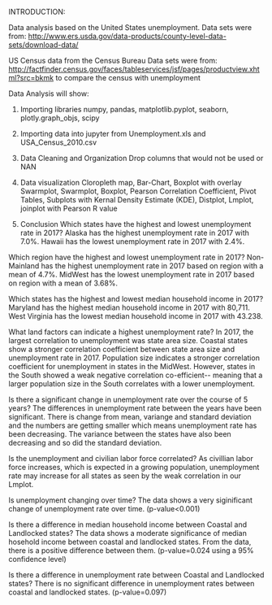 INTRODUCTION:

Data analysis based on the United States unemployment.
Data sets were from: http://www.ers.usda.gov/data-products/county-level-data-sets/download-data/

US Census data from the Census Bureau
Data sets were from: http://factfinder.census.gov/faces/tableservices/jsf/pages/productview.xhtml?src=bkmk
to compare the census with unemployment

Data Analysis will show:
1) Importing libraries
  numpy, pandas, matplotlib.pyplot, seaborn, plotly.graph_objs, scipy
  
2) Importing data into jupyter from
  Unemployment.xls and USA_Census_2010.csv
 
3) Data Cleaning and Organization
  Drop columns that would not be used or NAN
 
4) Data visualization
  Cloropleth map, 
  Bar-Chart, 
  Boxplot with overlay Swarmplot, 
  Swarmplot, 
  Boxplot, 
  Pearson Correlation Coefficient,
  Pivot Tables,
  Subplots with Kernal Density Estimate (KDE),
  Distplot,
  Lmplot,
  joinplot with Pearson R value
  
  
5) Conclusion
  Which states have the highest and lowest unemployment rate in 2017?
    Alaska has the highest unemployment rate in 2017 with 7.0%.
    Hawaii has the lowest unemployment rate in 2017 with 2.4%.
  
  Which region have the highest and lowest unemployment rate in 2017?
    Non-Mainland has the highest unemployment rate in 2017 based on region with a mean of 4.7%.
    MidWest has the lowest unemployment rate in 2017 based on region with a mean of 3.68%.
   
  Which states has the highest and lowest median household income in 2017?
    Maryland has the highest median household income in 2017 with 80,711.
    West Virginia has the lowest median household income in 2017 with 43.238.
    
  What land factors can indicate a highest unemployment rate?
    In 2017, the largest correlation to unemployment was state area size. Coastal states show
    a stronger correlation coefficient between state area size and unemployment rate in 2017. 
    Population size indicates a stronger correlation coefficient for unemployment in states
    in the MidWest. However, states in the South showed a weak negative correlation co-efficient--
    meaning that a larger population size in the South correlates with a lower unemployment.
    
  Is there a significant change in unemployment rate over the course of 5 years?
    The differences in unemployment rate between the years have been significant. There is change
    from mean, variange and standard deviation and the numbers are getting smaller which means
    unemployment rate has been decreasing. The variance between the states have also been decreasing
    and so did the standard deviation.
    
  Is the unemployment and civilian labor force correlated?
    As civillian labor force increases, which is expected in a growing population, unemployment rate
    may increase for all states as seen by the weak correlation in our Lmplot.
    
  Is unemployment changing over time?
    The data shows a very siginificant change of unemployment rate over time. (p-value<0.001)
    
  Is there a difference in median household income between Coastal and Landlocked states?
    The data shows a moderate significance of median hosehold income between coastal and landlocked
    states. From the data, there is a positive difference between them. (p-value=0.024 using a 95% confidence level)
    
  Is there a difference in unemployment rate between Coastal and Landlocked states?
    There is no significant difference in unemployment rates between coastal and landlocked states. (p-value=0.097)
  
